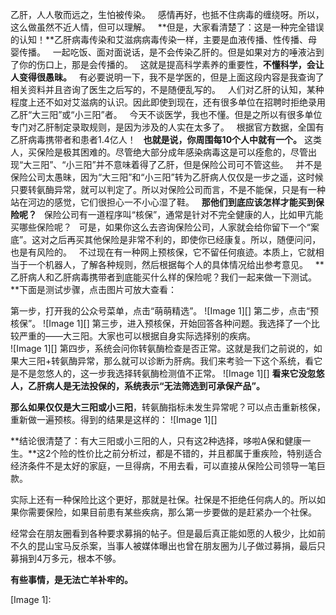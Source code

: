 乙肝，人人敬而远之，生怕被传染。
 
感情再好，也抵不住病毒的缠绕呀。所以，这么做虽然不近人情，但可以理解。
 
**但是，大家看清楚了：这是一种完全错误的认知！**乙肝病毒传染和艾滋病病毒传染一样，主要是血液传播、性传播、母婴传播。
 
一起吃饭、面对面说话，是不会传染乙肝的。但是如果对方的唾液沾到了你的伤口上，那是会传播的。
 
这就是提高科学素养的重要性，**不懂科学，会让人变得很愚昧。**
 
有必要说明一下，我不是学医的，但是上面这段内容是我查询了相关资料并且咨询了医生之后写的，不是随便乱写的。
 
人们对乙肝的认知，某种程度上还不如对艾滋病的认识。因此即使到现在，还有很多单位在招聘时拒绝录用乙肝“大三阳”或“小三阳”者。
 
今天不谈医学，我也不懂。但是之所以有很多单位专门对乙肝制定录取规则，是因为涉及的人实在太多了。
 
根据官方数据，全国有乙肝病毒携带者和患者1.4亿人！
 
**也就是说，你周围每10个人中就有一个。**
这类人，买保险是极其困难的。尽管绝大部分成年感染病毒这是可以痊愈的，尽管出现“大三阳”、“小三阳”并不意味着得了乙肝，但是保险公司可不管这些。
 
并不是保险公司太愚昧，因为“大三阳”和“小三阳”转为乙肝病人仅仅是一步之遥，这时候只要转氨酶异常，就可以判定了。所以对保险公司而言，不是不能保，只是有一种站在河边的感觉，它们很担心一不小心湿了鞋。
 
**那他们到底应该怎样才能买到保险呢？**
 
保险公司有一道程序叫“核保”，通常是针对不完全健康的人，比如甲亢能买哪些保险呢？
 
可是，如果你这么去咨询保险公司，人家就会给你留下一个“案底”。这对之后再买其他保险是非常不利的，即使你已经康复。所以，随便问问，也是有风险的。
 
不过现在有一种网上预核保，它不留任何痕迹。本质上，它就相当于一个机器人，了解各种规则，然后根据每个人的具体情况给出参考意见。
 
**乙肝病人和乙肝病毒携带者到底能买什么样的保险呢？我们一起来做一下测试。**下面是测试步骤，点击图片可放大查看：
  
第一步，打开我的公众号菜单，点击“萌萌精选”。
![Image 1][]
第二步，点击“预核保”。
![Image 1][]
第三步，进入预核保，开始回答各种问题。我选择了一个比较严重的——大三阳。大家也可以根据自身实际选择别的疾病。  
![Image 1][]
第四步，系统会问你转氨酶检查是否正常。这就是我们之前说的，如果大三阳+转氨酶异常，那么就可以诊断为肝病。我们来考验一下这个系统，看它是不是忽悠人的，这一步我选择转氨酶检测值不正常。
![Image 1][]
**看来它没忽悠人，乙肝病人是无法投保的，系统表示“无法筛选到可承保产品”。**
  
**那么如果仅仅是大三阳或小三阳**，转氨酶指标未发生异常呢？可以点击重新核保，重新做一遍预核。得到的结果是这样的：
![Image 1][]
  
**结论很清楚了：有大三阳或小三阳的人，只有这2种选择，哆啦A保和健康一生。**这2个险的性价比之前分析过，都是不错的，并且都属于重疾险，特别适合经济条件不是太好的家庭，一旦得病，不用去看，可以直接从保险公司领导一笔巨款。
  
实际上还有一种保险比这个更好，那就是社保。社保是不拒绝任何病人的。所以如果你需要保险，如果目前患有某些疾病，那么第一步要做的是赶紧办一个社保。
  
经常会在朋友圈看到各种要求募捐的帖子。但是最后真正能如愿的人极少，比如前不久的昆山宝马反杀案，当事人被媒体曝出也曾在朋友圈为儿子做过募捐，最后只募捐到4万多元，根本不够。
  
**有些事情，是无法亡羊补牢的。**

[Image 1]: 